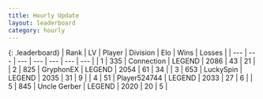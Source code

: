 ```yaml
---
title: Hourly Update
layout: leaderboard
category: hourly
---
```


{: .leaderboard}
| Rank | LV | Player | Division | Elo | Wins | Losses |
| --- | --- | --- | --- | --- | --- | --- |
| <span data-change="0">1</span> | 335 | <span title="ID: 539711">Connection</span> | LEGEND | <span data-change="2">2086</span> | <span data-change="2">43</span> | <span data-change="1">21</span> |
| <span data-change="0">2</span> | 825 | <span title="ID: 315148">GryphonEX</span> | LEGEND | <span data-change="-8">2054</span> | <span data-change="3">61</span> | <span data-change="2">34</span> |
| <span data-change="2">3</span> | 653 | <span title="ID: 498412">LuckySpin</span> | LEGEND | <span data-change="8">2035</span> | <span data-change="3">31</span> | <span data-change="1">9</span> |
| <span data-change="0">4</span> | 51 | <span title="ID: 524744">Player524744</span> | LEGEND | <span data-change="0">2033</span> | <span data-change="0">27</span> | <span data-change="0">6</span> |
| <span data-change="1">5</span> | 845 | <span title="ID: 31699">Uncle Gerber</span> | LEGEND | <span data-change="0">2020</span> | <span data-change="0">20</span> | <span data-change="0">5</span> |